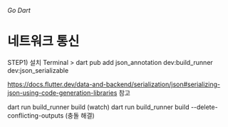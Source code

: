 _Go Dart_

# 네트워크 통신

STEP1) 설치
Terminal > dart pub add json_annotation dev:build_runner dev:json_serializable


https://docs.flutter.dev/data-and-backend/serialization/json#serializing-json-using-code-generation-libraries 참고


dart run build_runner build  (watch)
dart run build_runner build --delete-conflicting-outputs (충돌 해결)
